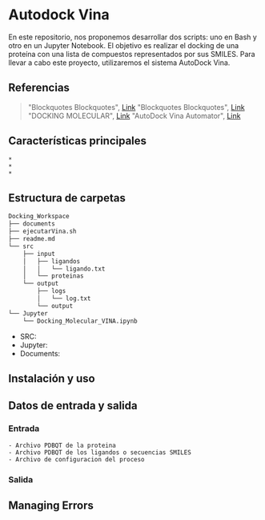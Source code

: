 # Autodock Vina
En este repositorio, nos proponemos desarrollar dos scripts: uno en Bash y otro en un Jupyter Notebook. El objetivo es realizar el docking de una proteína con una lista de compuestos representados por sus SMILES. Para llevar a cabo este proyecto, utilizaremos el sistema AutoDock Vina.

## Referencias
> "Blockquotes Blockquotes", [Link](https://www.youtube.com/watch?v=qTo0BM9M3vU&t=65s)
> "Blockquotes Blockquotes", [Link](https://www.youtube.com/watch?v=rhqKhmZJ9mg)
> "DOCKING MOLECULAR", [Link](https://github.com/inefable12/herramientas_basicas/blob/main/Docking_Molecular_VINA.ipynb)
> "AutoDock Vina Automator", [Link](https://github.com/Orpowell/autodock-vina-automator)

## Características principales
    *
    *
    *

## Estructura de carpetas
``` bash
Docking_Workspace
├── documents
├── ejecutarVina.sh
├── readme.md
└── src
    ├── input
    │   ├── ligandos
    │   │   └── ligando.txt
    │   └── proteinas
    └── output
        ├── logs
        │   └── log.txt
        └── output
└── Jupyter
    └── Docking_Molecular_VINA.ipynb

```

* SRC:
* Jupyter: 
* Documents:

## Instalación y uso


## Datos de entrada y salida
### Entrada
    - Archivo PDBQT de la proteina
    - Archivo PDBQT de los ligandos o secuencias SMILES
    - Archivo de configuracion del proceso


### Salida

## Managing Errors



